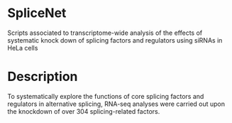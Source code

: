 # SpliceNet
Scripts associated to transcriptome-wide analysis of the effects of systematic knock down of splicing factors and regulators using siRNAs in HeLa cells

# Description

To  systematically  explore  the  functions  of  core  splicing  factors  and regulators  in  alternative  splicing,  RNA-seq  analyses  were  carried  out  upon  the knockdown  of  over  304  splicing-related  factors.  

